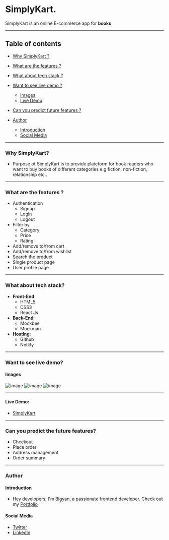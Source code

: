 # SimplyKart.

SimplyKart is an online E-commerce app for **books**

*** 

## Table of contents

* [Why SimplyKart ?](#why)
* [What are the features ?](#features)
* [What about tech stack ?](#tech-stack)
* [Want to see live demo ?](#live-demo)

  * [Images](#images)
  * [Live Demo](#link)

* [Can you predict future features ?](#future-features)
* [Author](#author)

  * [Introduction](#introduction)
  * [Social Media](#social-media)

***

<a name="why"/>

### Why SimplyKart?
* Purpose of SimplyKart is to provide plateform for book readers who want to buy books of different categories e.g fiction, non-fiction, relationship etc..

***

<a name="features"/>

### What are the features ?
* Authentication
  * Signup
  * Login
  * Logout
* Filter by
  * Category
  * Price
  * Rating
* Add/remove to/from cart 
* Add/remove to/from wishlist
* Search the product
* Single product page
* User profile page
***

<a name="tech-stack"/>

### What about tech stack?
* **Front-End**:
  * HTML5
  * CSS3
  * React Js
* **Back-End**:
  * Mockbee
  * Mockman
* **Hosting**:
  * Github
  * Netlify

***

<a name="live-demo"/>

### Want to see live demo?

<a name="images"/>

#### Images
![image](https://user-images.githubusercontent.com/86798277/212819619-5e640b35-42ec-4356-9c65-ae8841ce216e.png)
![image](https://user-images.githubusercontent.com/86798277/212819650-82cac765-a167-410c-b6f9-c9aca772e492.png)
![image](https://user-images.githubusercontent.com/86798277/212819685-c8aafbad-872d-45f4-8513-ab1306a7ef5d.png)

***
<a name="link"/>

#### Live Demo:
* [SimplyKart](https://simplykart.netlify.app/)

***

<a name="future-features"/>

### Can you predict the future features?
* Checkout
* Place order
* Address management
* Order summary

***

<a name="author"/>

### Author

<a name="introduction"/>

#### Introduction
* Hey developers, I'm Bigyan, a passionate frontend developer. Check out my [Portfolio](https://bigyanpatel.vercel.app/)

<a name="social-media"/>

#### Social Media
* [Twitter](https://twitter.com/meet_bigyan20)
* [LinkedIn](https://www.linkedin.com/in/bigyanpatel/)
